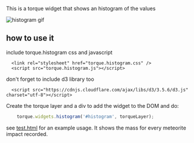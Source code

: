 
This is a torque widget that shows an histogram of the values

![histogram gif](./img/histogram_torque.png)

## how to use it

include torque.histogram css and javascript

```
  <link rel="stylesheet" href="torque.histogram.css" />
  <script src="torque.histogram.js"></script>
```

don't forget to include d3 library too

```
  <script src="https://cdnjs.cloudflare.com/ajax/libs/d3/3.5.6/d3.js" charset="utf-8"></script>
```

Create the torque layer and a div to add the widget to the DOM and do:

```js
    torque.widgets.histogram('#histogram', torqueLayer);
```

see [test.html](test.html) for an example usage. It shows the mass for every meteorite impact recorded.
